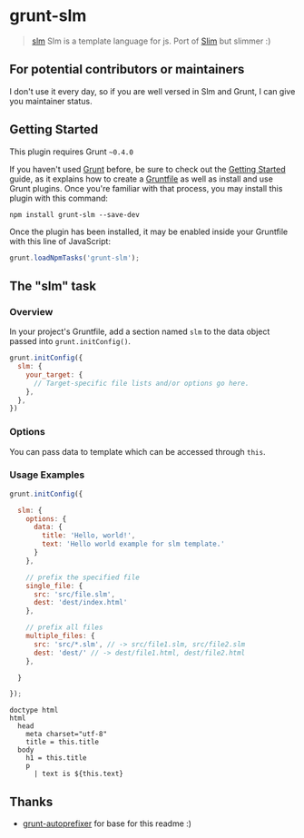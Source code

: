 # grunt-slm

> [slm](https://github.com/slm-lang/slm) Slm is a template language for js. Port of [Slim](http://slim-lang.com/) but slimmer :)

## For potential contributors or maintainers
I don't use it every day, so if you are well versed in Slm and Grunt, I can give you maintainer status.

## Getting Started
This plugin requires Grunt `~0.4.0`

If you haven't used [Grunt](http://gruntjs.com/) before, be sure to check out the [Getting Started](http://gruntjs.com/getting-started) guide, as it explains how to create a [Gruntfile](http://gruntjs.com/sample-gruntfile) as well as install and use Grunt plugins. Once you're familiar with that process, you may install this plugin with this command:

```shell
npm install grunt-slm --save-dev
```

Once the plugin has been installed, it may be enabled inside your Gruntfile with this line of JavaScript:

```js
grunt.loadNpmTasks('grunt-slm');
```

## The "slm" task

### Overview
In your project's Gruntfile, add a section named `slm` to the data object passed into `grunt.initConfig()`.

```js
grunt.initConfig({
  slm: {
    your_target: {
      // Target-specific file lists and/or options go here.
    },
  },
})
```

### Options
You can pass data to template which can be accessed through `this`.

### Usage Examples

```js
grunt.initConfig({

  slm: {
    options: {
      data: {
        title: 'Hello, world!',
        text: 'Hello world example for slm template.'
      }
    },

    // prefix the specified file
    single_file: {
      src: 'src/file.slm',
      dest: 'dest/index.html'
    },

    // prefix all files
    multiple_files: {
      src: 'src/*.slm', // -> src/file1.slm, src/file2.slm
      dest: 'dest/' // -> dest/file1.html, dest/file2.html
    },

  }

});
```

```slim
doctype html
html
  head
    meta charset="utf-8"
    title = this.title
  body
    h1 = this.title
    p
      | text is ${this.text}
```

## Thanks
 - [grunt-autoprefixer](https://github.com/nDmitry/grunt-autoprefixer) for base for this readme :)
